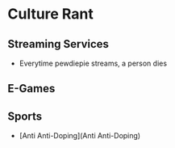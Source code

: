 # Culture Rant

## Streaming Services

- Everytime pewdiepie streams, a person dies

## E-Games

## Sports

- [Anti Anti-Doping](Anti Anti-Doping)



